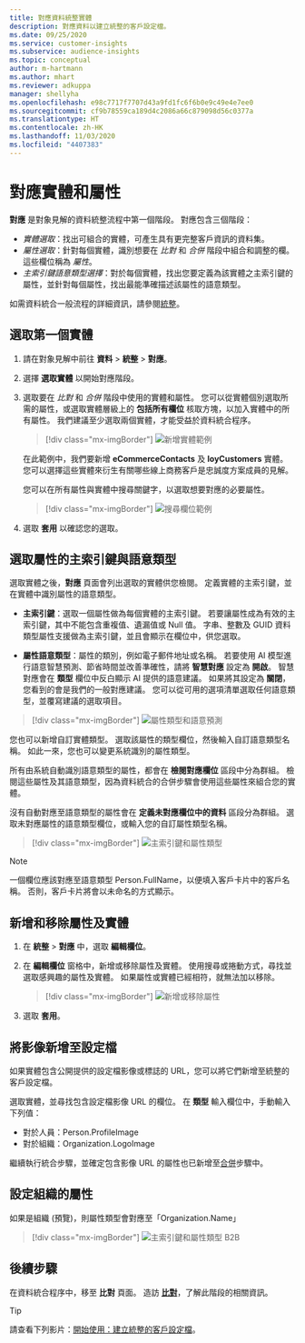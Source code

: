 ```yaml
---
title: 對應資料統整實體
description: 對應資料以建立統整的客戶設定檔。
ms.date: 09/25/2020
ms.service: customer-insights
ms.subservice: audience-insights
ms.topic: conceptual
author: m-hartmann
ms.author: mhart
ms.reviewer: adkuppa
manager: shellyha
ms.openlocfilehash: e98c7717f7707d43a9fd1fc6f6b0e9c49e4e7ee0
ms.sourcegitcommit: cf9b78559ca189d4c2086a66c879098d56c0377a
ms.translationtype: HT
ms.contentlocale: zh-HK
ms.lasthandoff: 11/03/2020
ms.locfileid: "4407383"
---
```

# <a name="map-entities-and-attributes"></a>對應實體和屬性

**對應** 是對象見解的資料統整流程中第一個階段。 對應包含三個階段：

- *實體選取*：找出可組合的實體，可產生具有更完整客戶資訊的資料集。
- *屬性選取*：針對每個實體，識別想要在 *比對* 和 *合併* 階段中組合和調整的欄。 這些欄位稱為 *屬性*。
- *主索引鍵語意類型選擇*：對於每個實體，找出您要定義為該實體之主索引鍵的屬性，並針對每個屬性，找出最能準確描述該屬性的語意類型。

如需資料統合一般流程的詳細資訊，請參閱[統整](data-unification.md)。

## <a name="select-the-first-entities"></a>選取第一個實體

1. 請在對象見解中前往 **資料**  > **統整**  > **對應**。

2. 選擇 **選取實體** 以開始對應階段。

3. 選取要在 *比對* 和 *合併* 階段中使用的實體和屬性。 您可以從實體個別選取所需的屬性，或選取實體層級上的 **包括所有欄位** 核取方塊，以加入實體中的所有屬性。 我們建議至少選取兩個實體，才能受益於資料統合程序。

   > [!div class="mx-imgBorder"]
   > ![新增實體範例](media/data-manager-configure-map-add-entities-example.png "新增實體範例")

   在此範例中，我們要新增 **eCommerceContacts** 及 **loyCustomers** 實體。 您可以選擇這些實體來衍生有關哪些線上商務客戶是忠誠度方案成員的見解。
   
   您可以在所有屬性與實體中搜尋關鍵字，以選取想要對應的必要屬性。
   
     > [!div class="mx-imgBorder"]
   > ![搜尋欄位範例](media/data-manager-configure-map-search-fields-example.png "搜尋欄位範例")

4. 選取 **套用** 以確認您的選取。

## <a name="select-primary-key-and-semantic-type-for-attributes"></a>選取屬性的主索引鍵與語意類型

選取實體之後，**對應** 頁面會列出選取的實體供您檢閱。 定義實體的主索引鍵，並在實體中識別屬性的語意類型。

- **主索引鍵**：選取一個屬性做為每個實體的主索引鍵。 若要讓屬性成為有效的主索引鍵，其中不能包含重複值、遺漏值或 Null 值。 字串、整數及 GUID 資料類型屬性支援做為主索引鍵，並且會顯示在欄位中，供您選取。

- **屬性語意類型**：屬性的類別，例如電子郵件地址或名稱。 若要使用 AI 模型進行語意智慧預測、節省時間並改善準確性，請將 **智慧對應** 設定為 **開啟**。 智慧對應會在 **類型** 欄位中反白顯示 AI 提供的語意建議。 如果將其設定為 **關閉**，您看到的會是我們的一般對應建議。 您可以從可用的選項清單選取任何語意類型，並覆寫建議的選取項目。

> [!div class="mx-imgBorder"]
> ![屬性類型和語意預測](media/data-manager-configure-map-add-attributes-semantic-prediction.png "屬性類型和語意預測")

您也可以新增自訂實體類型。 選取該屬性的類型欄位，然後輸入自訂語意類型名稱。 如此一來，您也可以變更系統識別的屬性類型。

所有由系統自動識別語意類型的屬性，都會在 **檢閱對應欄位** 區段中分為群組。 檢閱這些屬性及其語意類型，因為資料統合的合併步驟會使用這些屬性來組合您的實體。

沒有自動對應至語意類型的屬性會在 **定義未對應欄位中的資料** 區段分為群組。 選取未對應屬性的語意類型欄位，或輸入您的自訂屬性類型名稱。

> [!div class="mx-imgBorder"]
> ![主索引鍵和屬性類型](media/data-manager-configure-map-add-attributes.png "主索引鍵和屬性類型")

> [!NOTE]
> 一個欄位應該對應至語意類型 Person.FullName，以便填入客戶卡片中的客戶名稱。 否則，客戶卡片將會以未命名的方式顯示。 

## <a name="add-and-remove-attributes-and-entities"></a>新增和移除屬性及實體

1. 在 **統整** > **對應** 中，選取 **編輯欄位**。

2. 在 **編輯欄位** 窗格中，新增或移除屬性及實體。 使用搜尋或捲動方式，尋找並選取感興趣的屬性及實體。 如果屬性或實體已經相符，就無法加以移除。

   > [!div class="mx-imgBorder"]
   > ![新增或移除屬性](media/configure-data-map-edit.png "新增或移除屬性")

3. 選取 **套用**。

## <a name="add-images-to-profiles"></a>將影像新增至設定檔

如果實體包含公開提供的設定檔影像或標誌的 URL，您可以將它們新增至統整的客戶設定檔。

選取實體，並尋找包含設定檔影像 URL 的欄位。 在 **類型** 輸入欄位中，手動輸入下列值： 
- 對於人員：Person.ProfileImage
- 對於組織：Organization.LogoImage

繼續執行統合步驟，並確定包含影像 URL 的屬性也已新增至[合併](merge-entities.md)步驟中。

## <a name="set-attributes-for-organizations"></a>設定組織的屬性

如果是組織 (預覽)，則屬性類型會對應至「Organization.Name」
> [!div class="mx-imgBorder"]
> ![主索引鍵和屬性類型 B2B](media/configure-data-map-edit-b2b.png "主索引鍵和屬性類型 B2B")

## <a name="next-step"></a>後續步驟

在資料統合程序中，移至 **比對** 頁面。 造訪 [**比對**](match-entities.md)，了解此階段的相關資訊。

> [!TIP]
> 請查看下列影片：[開始使用：建立統整的客戶設定檔](https://youtu.be/oBfGEhucAxs)。
